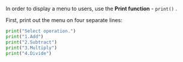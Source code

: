 <!--title={Print Menu}-->

<!--badges={Python:14,Software Engineering:3}-->

<!--concepts={PrintStatements.mdx}-->

In order to display a menu to users, use the **Print function** -  `print()` .

First, print out the menu on four separate lines:

```python
print("Select operation.")
print("1.Add")
print("2.Subtract")
print("3.Multiply")
print("4.Divide")
```



​	






